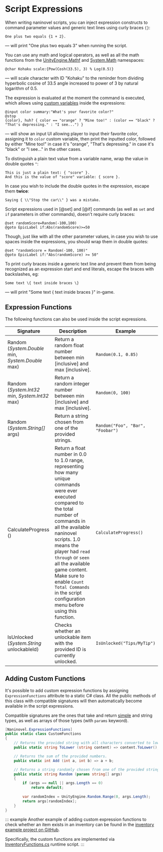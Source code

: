 ﻿# Script Expressions

When writing naninovel scripts, you can inject expression constructs to command parameter values and generic text lines using curly braces `{}`:

```nani
One plus two equals {1 + 2}.
```

— will print "One plus two equals 3" when running the script.

You can use any math and logical operators, as well as all the math functions from the [UnityEngine.Mathf](https://docs.unity3d.com/ScriptReference/Mathf.html) and [System.Math](https://docs.microsoft.com/en-us/dotnet/api/system.math#methods) namespaces:

```nani
@char Kohaku scale:{Pow(Cosh(33.5), 3) % Log(0.5)}
```
— will scale character with ID "Kohaku" to the reminder from dividing hyperbolic cosine of 33.5 angle increased to power of 3 by natural logarithm of 0.5.

The expression is evaluated at the moment the command is executed, which allows using [custom variables](/guide/custom-variables.md) inside the expressions:

```nani
@input color summary:"What's your favorite color?"
@stop
{color}, huh? { color == "orange" ? "Mine too!" : (color == "black" ? "That's depressing." : "I see...") }
```

— will show an input UI allowing player to input their favorite color, assigning it to `color` custom variable, then print the inputted color, followed by either "Mine too!" in case it's "orange", "That's depressing." in case it's "black" or "I see..." in the other cases.

To distinguish a plain text value from a variable name, wrap the value in double quotes `"`:

```nani
This is just a plain text: { "score" }.
And this is the value of "score" variable: { score }.
```
In case you wish to include the double quotes in the expression, escape them **twice**:

```nani
Saying { \\"Stop the car\\" } was a mistake.
```

Script expressions used in [@set] and [@if] commands (as well as `set` and `if` parameters in other commands), doesn't require curly braces:

```nani
@set randomScore=Random(-100,100)
@goto EpicLabel if:Abs(randomScore)>=50
```

Though, just like with all the other parameter values, in case you wish to use spaces inside the expressions, you should wrap them in double quotes:

```nani
@set "randomScore = Random(-100, 100)"
@goto EpicLabel if:"Abs(randomScore) >= 50"
```

To print curly braces inside a generic text line and prevent them from being recognized as an expression start and end literals, escape the braces with backslashes, eg:

```nani
Some text \{ text inside braces \}
```

— will print "Some text { text inside braces }" in-game.

## Expression Functions

The following functions can also be used inside the script expressions.

<div class="config-table">

Signature | Description | Example
--- | --- | ---
Random (*System.Double* min, *System.Double* max) | Return a random float number between min [inclusive] and max [inclusive]. | `Random(0.1, 0.85)`
Random (*System.Int32* min, *System.Int32* max) | Return a random integer number between min [inclusive] and max [inclusive]. | `Random(0, 100)`
Random (*System.String[]* args) | Return a string chosen from one of the provided strings. | `Random("Foo", "Bar", "Foobar")`
CalculateProgress () | Return a float number in 0.0 to 1.0 range, representing how many unique commands were ever executed compared to the total number of commands in all the available naninovel scripts. 1.0 means the player had `read through` or `seen` all the available game content. Make sure to enable `Count Total Commands` in the script configuration menu before using this function. | `CalculateProgress()`
IsUnlocked (*System.String* unlockableId) | Checks whether an unlockable item with the provided ID is currently unlocked. | `IsUnlocked("Tips/MyTip")`

</div>

## Adding Custom Functions

It's possible to add custom expression functions by assigning `ExpressionFunctions` attribute to a static C# class. All the public methods of this class with compatible signatures will then automatically become available in the script expressions. 

Compatible signatures are the ones that take and return [simple](https://docs.microsoft.com/en-us/dotnet/csharp/language-reference/language-specification/types#simple-types) and string types, as well as arrays of those types (with `params` keyword).

```csharp
[Naninovel.ExpressionFunctions]
public static class CustomFunctions
{
	// Returns the provided string with all characters converted to lower-case.
    public static string ToLower (string content) => content.ToLower();

    // Returns the sum of the provided numbers.
    public static int Add (int a, int b) => a + b;

    // Returns a string randomly chosen from one of the provided strings.
    public static string Random (params string[] args) 
	{
		if (args == null || args.Length == 0) 
			return default;
        
        var randomIndex = UnityEngine.Random.Range(0, args.Length);
		return args[randomIndex];
	} 
}
```

::: example
Another example of adding custom expression functions to check whether an item exists in an inventory can be found in the [inventory example project on GitHub](https://github.com/Naninovel/Inventory).

Specifically, the custom functions are implemented via [InventoryFunctions.cs](https://github.com/Naninovel/Inventory/blob/master/Assets/NaninovelInventory/Runtime/InventoryFunctions.cs) runtime script.
:::



